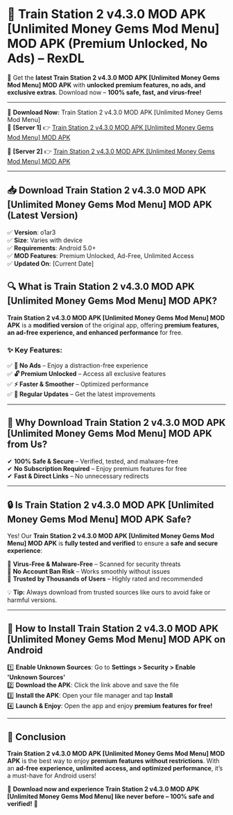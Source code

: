 # 🚀 Train Station 2 v4.3.0 MOD APK [Unlimited Money Gems Mod Menu] MOD APK (Premium Unlocked, No Ads) – RexDL 

🎯 Get the **latest Train Station 2 v4.3.0 MOD APK [Unlimited Money Gems Mod Menu] MOD APK** with **unlocked premium features, no ads, and exclusive extras**. Download now – **100% safe, fast, and virus-free!**  

---

🔽 **Download Now:** Train Station 2 v4.3.0 MOD APK [Unlimited Money Gems Mod Menu]  
🔹 **[Server 1]** 👉 [Train Station 2 v4.3.0 MOD APK [Unlimited Money Gems Mod Menu] MOD APK](https://apkcomod.com?title=Train_Station_2_v4.3.0_MOD_APK_[Unlimited_Money_Gems_Mod_Menu])  

🔹 **[Server 2]** 👉 [Train Station 2 v4.3.0 MOD APK [Unlimited Money Gems Mod Menu] MOD APK](https://apkcomod.com?title=Train_Station_2_v4.3.0_MOD_APK_[Unlimited_Money_Gems_Mod_Menu])  

---
## 📥 Download Train Station 2 v4.3.0 MOD APK [Unlimited Money Gems Mod Menu] MOD APK (Latest Version)  

✅ **Version**: o1ar3  
✅ **Size**: Varies with device  
✅ **Requirements**: Android 5.0+  
✅ **MOD Features**: Premium Unlocked, Ad-Free, Unlimited Access  
✅ **Updated On**: [Current Date]  

## 🔍 What is Train Station 2 v4.3.0 MOD APK [Unlimited Money Gems Mod Menu] MOD APK?  

**Train Station 2 v4.3.0 MOD APK [Unlimited Money Gems Mod Menu] MOD APK** is a **modified version** of the original app, offering **premium features, an ad-free experience, and enhanced performance** for free.  

### ✨ Key Features:  

✅ **🚫 No Ads** – Enjoy a distraction-free experience  
✅ **🔓 Premium Unlocked** – Access all exclusive features  
✅ **⚡ Faster & Smoother** – Optimized performance  
✅ **🔄 Regular Updates** – Get the latest improvements  

---

## 🌟 Why Download Train Station 2 v4.3.0 MOD APK [Unlimited Money Gems Mod Menu] MOD APK from Us?  

✔ **100% Safe & Secure** – Verified, tested, and malware-free  
✔ **No Subscription Required** – Enjoy premium features for free  
✔ **Fast & Direct Links** – No unnecessary redirects  

---

## 🔒 Is Train Station 2 v4.3.0 MOD APK [Unlimited Money Gems Mod Menu] MOD APK Safe?  

Yes! Our **Train Station 2 v4.3.0 MOD APK [Unlimited Money Gems Mod Menu] MOD APK** is **fully tested and verified** to ensure a **safe and secure experience**:  

🔹 **Virus-Free & Malware-Free** – Scanned for security threats  
🔹 **No Account Ban Risk** – Works smoothly without issues  
🔹 **Trusted by Thousands of Users** – Highly rated and recommended  

💡 **Tip:** Always download from trusted sources like ours to avoid fake or harmful versions.  

---

## 📲 How to Install Train Station 2 v4.3.0 MOD APK [Unlimited Money Gems Mod Menu] MOD APK on Android  

1️⃣ **Enable Unknown Sources**: Go to **Settings > Security > Enable 'Unknown Sources'**  
2️⃣ **Download the APK**: Click the link above and save the file  
3️⃣ **Install the APK**: Open your file manager and tap **Install**  
4️⃣ **Launch & Enjoy**: Open the app and enjoy **premium features for free!**  

---

## 🚀 Conclusion  

**Train Station 2 v4.3.0 MOD APK [Unlimited Money Gems Mod Menu] MOD APK** is the best way to enjoy **premium features without restrictions**. With an **ad-free experience, unlimited access, and optimized performance**, it’s a must-have for Android users!  

🔻 **Download now and experience Train Station 2 v4.3.0 MOD APK [Unlimited Money Gems Mod Menu] like never before – 100% safe and verified!** 🔻  
